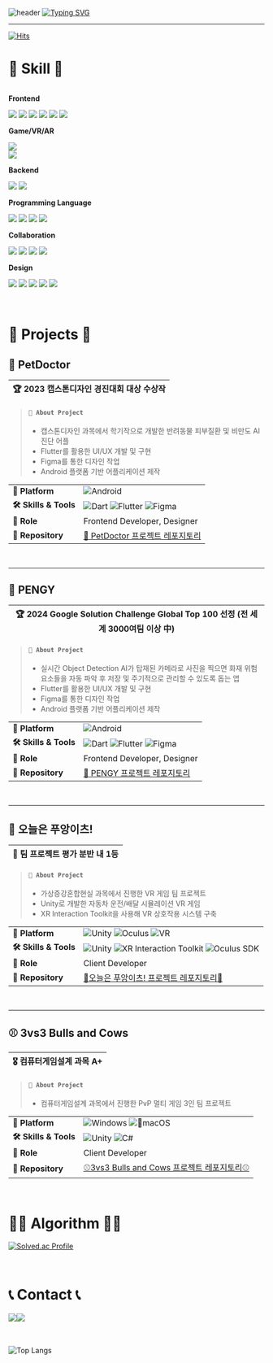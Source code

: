 ![header](https://capsule-render.vercel.app/api?type=waving&color=6994CDEE&text=&animation=twinkling&height=80)
[![Typing SVG](https://readme-typing-svg.demolab.com?font=Alkatra&weight=500&size=45&duration=3500&pause=3&color=6994CDEE&center=false&vCenter=false&multiline=true&repeat=true&width=1000&height=100&lines=Welcome+to+moongbyeol's+GitHub!👋)](https://git.io/typing-svg)

<div align="left">

---


[![Hits](https://hits.seeyoufarm.com/api/count/incr/badge.svg?url=https%3A%2F%2Fgithub.com%2Fbyeori-moon&count_bg=%23FFDFF8&title_bg=%23555555&icon=&icon_color=%23E7E7E7&title=방문자&edge_flat=false)](https://hits.seeyoufarm.com)

# 🔨 Skill 🔨
<div style="display:flex; flex-direction:column; align-items:flex-start;">
    <!-- Frontend -->
    <p><strong>Frontend</strong></p>
    <div>
        <img src="https://img.shields.io/badge/HTML5-E34F26?style=flat-square&logo=html5&logoColor=white"> 
        <img src="https://img.shields.io/badge/CSS-1572B6?style=flat-square&logo=css3&logoColor=white"> 
        <img src="https://img.shields.io/badge/Javascript-F7DF1E?style=flat-square&logo=javascript&logoColor=black"> 
        <img src="https://img.shields.io/badge/React-61DAFB?style=flat-square&logo=react&logoColor=white">
        <img src="https://img.shields.io/badge/Flutter-02569B?style=flat-square&logo=flutter&logoColor=white">
        <img src="https://img.shields.io/badge/React Native-61DAFB?style=flat-square&logo=React&logoColor=white"/>
    </div>
    <!-- Game/VR/AR -->
    <p><strong>Game/VR/AR</strong></p>
        <img src="https://img.shields.io/badge/Unity-000000?style=flat-square&logo=unity&logoColor=white"/>
        <img src="https://img.shields.io/badge/CSharp-512BD4?style=flat-square&logo=csharp&logoColor=white"/>
    <div>
    <!-- Backend -->
    <p><strong>Backend</strong></p>
        <img src="https://img.shields.io/badge/django-092E20?style=flat-square&logo=django&logoColor=white"/>
        <img src="https://img.shields.io/badge/Spring-6DB33F?style=flat-square&logo=Spring&logoColor=white"/>
    <div>
    <!-- Programming Language -->
    <p><strong>Programming Language</strong></p>
        <img src="https://img.shields.io/badge/C-A8B9CC?style=flat-square&logo=C&logoColor=white"/>
        <img src="https://img.shields.io/badge/C++-00599C?style=flat-square&logo=C%2B%2B&logoColor=white"/>
        <img src="https://img.shields.io/badge/Python-3776AB?style=flat-square&logo=Python&logoColor=white"/>
        <img src="https://img.shields.io/badge/Java-007396?style=flat-square&logo=Java&logoColor=white"/>
    <div>
    <!-- Collaboration -->
    <p><strong>Collaboration</strong></p>
        <img src="https://img.shields.io/badge/Git-F05032?style=flat-square&logo=git&logoColor=white"/>
        <img src="https://img.shields.io/badge/GitHub-181717?style=flat-square&logo=GitHub&logoColor=white"/>
        <img src="https://img.shields.io/badge/Notion-000000?style=flat-square&logo=notion&logoColor=white"/>
        <img src="https://img.shields.io/badge/Slack-4A154B?style=flat-square&logo=slack&logoColor=white"/>
    <div>
    <!-- Design -->
    <p><strong>Design</strong></p>
        <img src="https://img.shields.io/badge/Adobe Photoshop-31A8FF?style=flat-square&logo=Adobe Photoshop&logoColor=white"/>
        <img src="https://img.shields.io/badge/Adobe Illustrator-FF9A00?style=flat-square&logo=Adobe Illustrator&logoColor=white"/>
        <img src="https://img.shields.io/badge/Adobe Premiere Pro-9999FF?style=flat-square&logo=Adobe Premiere Pro&logoColor=white"/>
        <img src="https://img.shields.io/badge/Adobe After Effect-9999FF?style=flat-square&logo=adobeaftereffects&logoColor=white"/>
        <img src="https://img.shields.io/badge/Figma-F24E1E?style=flat-square&logo=figma&logoColor=white"/>
    <div>
</div><br>
</div>
<br>





# 🌟 Projects 🌟

## 🐾 PetDoctor
| 🏆 2023 캡스톤디자인 경진대회 대상 수상작 |
|:-----------------------------------:|
> #### ```📝 About Project```
> - 캡스톤디자인 과목에서 학기작으로 개발한 반려동물 피부질환 및 비만도 AI 진단 어플
> - Flutter를 활용한 UI/UX 개발 및 구현
> - Figma를 통한 디자인 작업
> - Android 플랫폼 기반 어플리케이션 제작
> 
<table>
  <tbody>
    <tr>
      <td><b>📱 Platform</b></td>
      <td><img src="https://img.shields.io/badge/Android-3DDC84?style=flat-square&logo=android&logoColor=white" alt="Android"></td>
    </tr>
    <tr>
      <td><b>🛠️ Skills & Tools</b></td>
      <td>
        <img src="https://img.shields.io/badge/Dart-0175C2?style=flat-square&logo=dart&logoColor=white" alt="Dart">
        <img src="https://img.shields.io/badge/Flutter-02569B?style=flat-square&logo=flutter&logoColor=white" alt="Flutter">
        <img src="https://img.shields.io/badge/Figma-F24E1E?style=flat-square&logo=figma&logoColor=white" alt="Figma">
      </td>
    </tr>
    <tr>
      <td><b>💼 Role</b></td>
      <td>Frontend Developer, Designer</td>
    </tr>
    <tr>
      <td><b>📂 Repository</b></td>
      <td><a href="https://github.com/byeori-moon/PetDoctor_Frontend">🐾 PetDoctor 프로젝트 레포지토리</a></td>
    </tr>
  </tbody>
</table>


<br>


---


## 🐧 PENGY
| 🏆 2024 Google Solution Challenge Global Top 100 선정 (전 세계 3000여팀 이상 中) |
|:-----------------------------------:|
> #### ```📝 About Project```
> - 실시간 Object Detection AI가 탑재된 카메라로 사진을 찍으면 화재 위험 요소들을 자동 파악 후 저장 및 주기적으로 관리할 수 있도록 돕는 앱
> - Flutter를 활용한 UI/UX 개발 및 구현
> - Figma를 통한 디자인 작업
> - Android 플랫폼 기반 어플리케이션 제작
> 
<table>
  <tbody>
    <tr>
      <td><b>📱 Platform</b></td>
      <td><img src="https://img.shields.io/badge/Android-3DDC84?style=flat-square&logo=android&logoColor=white" alt="Android"></td>
    </tr>
    <tr>
      <td><b>🛠️ Skills & Tools</b></td>
      <td>
        <img src="https://img.shields.io/badge/Dart-0175C2?style=flat-square&logo=dart&logoColor=white" alt="Dart">
        <img src="https://img.shields.io/badge/Flutter-02569B?style=flat-square&logo=flutter&logoColor=white" alt="Flutter">
        <img src="https://img.shields.io/badge/Figma-F24E1E?style=flat-square&logo=figma&logoColor=white" alt="Figma">
      </td>
    </tr>
    <tr>
      <td><b>💼 Role</b></td>
      <td>Frontend Developer, Designer</td>
    </tr>
    <tr>
      <td><b>📂 Repository</b></td>
      <td><a href="https://github.com/byeori-moon/PENGY_Frontend">🐧 PENGY 프로젝트 레포지토리</a></td>
    </tr>
  </tbody>
</table>
<br>


---

## 🚗 오늘은 푸앙이츠!
| 🌟 팀 프로젝트 평가 분반 내 1등 |
|:-----------------------------------:|
> #### ```📝 About Project```
> - 가상증강혼합현실 과목에서 진행한 VR 게임 팀 프로젝트
> - Unity로 개발한 자동차 운전/배달 시뮬레이션 VR 게임
> - XR Interaction Toolkit을 사용해 VR 상호작용 시스템 구축


<table>
  <tbody>
    <tr>
      <td><b>📱 Platform</b></td>
      <td>
          <img src="https://img.shields.io/badge/Unity-000000?style=flat-square&logo=unity&logoColor=white" alt="Unity">
          <img src="https://img.shields.io/badge/Oculus-1C1E21?style=flat-square&logo=oculus&logoColor=white" alt="Oculus">
          <img src="https://img.shields.io/badge/VR-000000?style=flat-square&logo=vr&logoColor=white" alt="VR">
      </td>
    </tr>
    <tr>
      <td><b>🛠️ Skills & Tools</b></td>
      <td>
        <img src="https://img.shields.io/badge/Unity-000000?style=flat-square&logo=unity&logoColor=white" alt="Unity">
        <img src="https://img.shields.io/badge/XR Interaction Toolkit-007ACC?style=flat-square&logo=unity&logoColor=white" alt="XR Interaction Toolkit">
        <img src="https://img.shields.io/badge/Oculus SDK-1C1E21?style=flat-square&logo=oculus&logoColor=white" alt="Oculus SDK">
      </td>
    </tr>
    <tr>
      <td><b>💼 Role</b></td>
      <td>Client Developer</td>
    </tr>
    <tr>
      <td><b>📂 Repository</b></td>
      <td><a href="https://github.com/byeori-moon/Delivery-Game">🚗오늘은 푸앙이츠! 프로젝트 레포지토리🚗</a></td>
    </tr>
  </tbody>
</table>

<br>

---

## ⚾️ 3vs3 Bulls and Cows
| 🎖️ 컴퓨터게임설계 과목 A+  |
|:-----------------------------------:|
> #### ```📝 About Project```
> - 컴퓨터게임설계 과목에서 진행한 PvP 멀티 게임 3인 팀 프로젝트

<table>
  <tbody>
    <tr>
      <td><b>📱 Platform</b></td>
      <td>
        <img src="https://img.shields.io/badge/Windows-0078D6?style=flat-square&logo=windows&logoColor=white" alt="Windows">
        <img src="https://img.shields.io/badge/macOS-000000?style=flat-square&logo=apple&logoColor=white" alt="macOS">
      </td>
    </tr>
    <tr>
      <td><b>🛠️ Skills & Tools</b></td>
      <td>
        <img src="https://img.shields.io/badge/Unity-000000?style=flat-square&logo=unity&logoColor=white" alt="Unity">
        <img src="https://img.shields.io/badge/C Sharp-239120?style=flat-square&logo=csharp&logoColor=white" alt="C#">
      </td>
    </tr>
    <tr>
      <td><b>💼 Role</b></td>
      <td>Client Developer</td>
    </tr>
    <tr>
      <td><b>📂 Repository</b></td>
      <td><a href="https://github.com/byeori-moon/3vs3BullsAndCows">⚾️3vs3 Bulls and Cows 프로젝트 레포지토리⚾️</a></td>
    </tr>
  </tbody>
</table>





<br>

# 👩‍💻 Algorithm 👩‍💻
[![Solved.ac Profile](http://mazassumnida.wtf/api/v2/generate_badge?boj=moongbyeol)](https://solved.ac/moongbyeol/)

<br>

# 📞 Contact 📞
<div style="display:flex; flex-direction:row;">
    <a href="mailto:molang9876@gmail.com">
        <img src="https://img.shields.io/badge/Gmail-EA4335?style=for-the-badge&logo=Gmail&logoColor=white"> 
    </a>
    <a href="https://www.instagram.com/byeol._.workhard">
        <img src="https://img.shields.io/badge/Instagram-E4405F?style=for-the-badge&logo=Instagram&logoColor=white"> 
    </a>
</div><br>
<br>

![Top Langs](https://github-readme-stats.vercel.app/api/top-langs/?username=byeori-moon)

